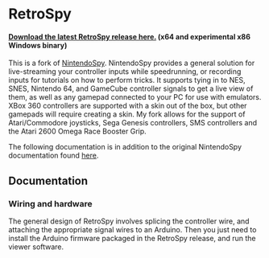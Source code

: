 RetroSpy
======

#### [Download the latest RetroSpy release here.](https://github.com/zoggins/RetroSpy/releases/latest) (x64 and experimental x86 Windows binary)

This is a fork of [NintendoSpy](https://github.com/zoggins/RetroSpy/blob/master/README-ORIG.md).  NintendoSpy provides a general solution for live-streaming your controller inputs while speedrunning, or recording inputs for tutorials on how to perform tricks.  It supports tying in to NES, SNES, Nintendo 64, and GameCube controller signals to get a live view of them, as well as any gamepad connected to your PC for use with emulators.  XBox 360 controllers are supported with a skin out of the box, but other gamepads will require creating a skin.  My fork allows for the support of Atari/Commodore joysticks, Sega Genesis controllers, SMS controllers and the Atari 2600 Omega Race Booster Grip.

The following documentation is in addition to the original NintendoSpy documentation found [here](https://github.com/jaburns/NintendoSpy/blob/master/README-ORIG.md).

## Documentation

### Wiring and hardware

The general design of RetroSpy involves splicing the controller wire, and attaching the appropriate signal wires to an Arduino.  Then you just need to install the Arduino firmware packaged in the RetroSpy release, and run the viewer software.


